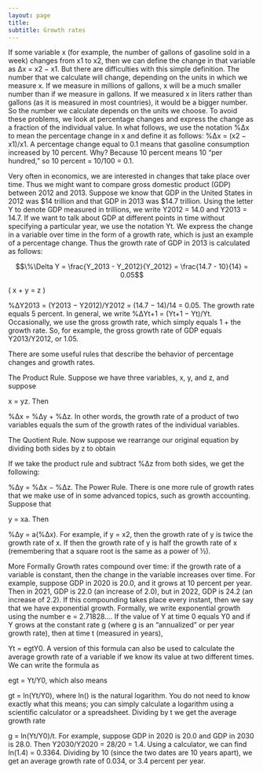 ```yaml
---
layout: page
title:
subtitle: Growth rates
---
```

If some variable x (for example, the number of gallons of gasoline sold in a week) changes from x1 to x2, then we can define the change in that variable as Δx = x2 − x1. But there are difficulties with this simple definition. The number that we calculate will change, depending on the units in which we measure x. If we measure in millions of gallons, x will be a much smaller number than if we measure in gallons. If we measured x in liters rather than gallons (as it is measured in most countries), it would be a bigger number. So the number we calculate depends on the units we choose. To avoid these problems, we look at percentage changes and express the change as a fraction of the individual value. In what follows, we use the notation %Δx to mean the percentage change in x and define it as follows: %Δx = (x2 − x1)/x1. A percentage change equal to 0.1 means that gasoline consumption increased by 10 percent. Why? Because 10 percent means 10 “per hundred,” so 10 percent = 10/100 = 0.1.

Very often in economics, we are interested in changes that take place over time. Thus we might want to compare gross domestic product (GDP) between 2012 and 2013. Suppose we know that GDP in the United States in 2012 was $14 trillion and that GDP in 2013 was $14.7 trillion. Using the letter Y to denote GDP measured in trillions, we write Y2012 = 14.0 and Y2013 = 14.7. If we want to talk about GDP at different points in time without specifying a particular year, we use the notation Yt. We express the change in a variable over time in the form of a growth rate, which is just an example of a percentage change. Thus the growth rate of GDP in 2013 is calculated as follows:

$$\%\Delta Y = \frac{Y_2013 - Y_2012}{Y_2012} = \frac{14.7 - 10}{14} = 0.05$$

\( x + y = z \)

%ΔY2013 = (Y2013 − Y2012)/Y2012 = (14.7 − 14)/14 = 0.05.
The growth rate equals 5 percent. In general, we write %ΔYt+1 = (Yt+1 − Yt)/Yt. Occasionally, we use the gross growth rate, which simply equals 1 + the growth rate. So, for example, the gross growth rate of GDP equals Y2013/Y2012, or 1.05.

There are some useful rules that describe the behavior of percentage changes and growth rates.

The Product Rule. Suppose we have three variables, x, y, and z, and suppose

x = yz.
Then

%Δx = %Δy + %Δz.
In other words, the growth rate of a product of two variables equals the sum of the growth rates of the individual variables.

The Quotient Rule. Now suppose we rearrange our original equation by dividing both sides by z to obtain

If we take the product rule and subtract %Δz from both sides, we get the following:

%Δy = %Δx − %Δz.
The Power Rule. There is one more rule of growth rates that we make use of in some advanced topics, such as growth accounting. Suppose that

y = xa.
Then

%Δy = a(%Δx).
For example, if y = x2, then the growth rate of y is twice the growth rate of x. If then the growth rate of y is half the growth rate of x (remembering that a square root is the same as a power of ½).

More Formally
Growth rates compound over time: if the growth rate of a variable is constant, then the change in the variable increases over time. For example, suppose GDP in 2020 is 20.0, and it grows at 10 percent per year. Then in 2021, GDP is 22.0 (an increase of 2.0), but in 2022, GDP is 24.2 (an increase of 2.2). If this compounding takes place every instant, then we say that we have exponential growth. Formally, we write exponential growth using the number e = 2.71828.… If the value of Y at time 0 equals Y0 and if Y grows at the constant rate g (where g is an “annualized” or per year growth rate), then at time t (measured in years),

Yt = egtY0.
A version of this formula can also be used to calculate the average growth rate of a variable if we know its value at two different times. We can write the formula as

egt = Yt/Y0,
which also means

gt = ln(Yt/Y0),
where ln() is the natural logarithm. You do not need to know exactly what this means; you can simply calculate a logarithm using a scientific calculator or a spreadsheet. Dividing by t we get the average growth rate

g = ln(Yt/Y0)/t.
For example, suppose GDP in 2020 is 20.0 and GDP in 2030 is 28.0. Then Y2030/Y2020 = 28/20 = 1.4. Using a calculator, we can find ln(1.4) = 0.3364. Dividing by 10 (since the two dates are 10 years apart), we get an average growth rate of 0.034, or 3.4 percent per year.
